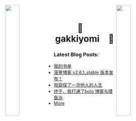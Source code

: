 

<img align="left" src="https://user-images.githubusercontent.com/65187002/144930161-2f783401-8d27-4fdf-a2f7-cc0ba32f1f1f.gif" width="30%" style="display:inline;"><img align="right" src="https://user-images.githubusercontent.com/65187002/144930161-2f783401-8d27-4fdf-a2f7-cc0ba32f1f1f.gif" width="30%" style="display:inline;">
<br>
<p align="center">
    <h1 align="center">🌟&emsp;gakkiyomi&emsp;🌟</h1>
</p>



### Latest Blog Posts:

* [我的书单](https://gakkiyomi.blog/books)
* [菠萝博客 v2.6.1_stable 版本发布！](https://gakkiyomi.blog/articles/2025/05/17/1747451410051.html)
* [我窥探了一次他人的人生](https://gakkiyomi.blog/articles/2025/05/14/1747217650690.html)
* [终于，我打通了bolo 博客与摸鱼派](https://gakkiyomi.blog/articles/2025/05/10/1746880638954.html)
* [More](https://gakkiyomi.blog)

  